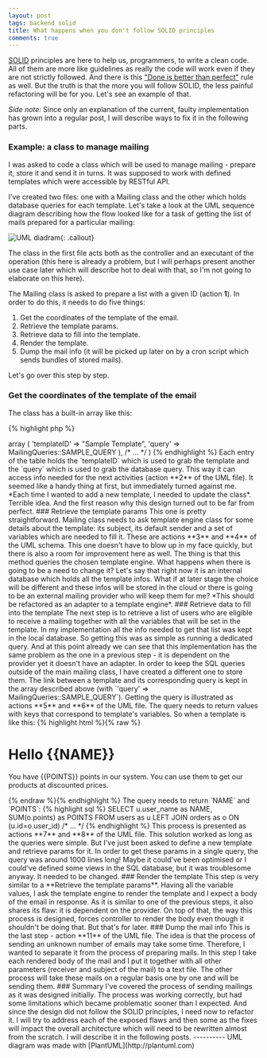 ```yaml
---
layout: post
tags: backend solid
title: What happens when you don't follow SOLID principles
comments: true
---
```

[SOLID](https://en.wikipedia.org/wiki/SOLID_(object-oriented_design)) principles are here to help us, programmers, to write a clean code. All of them are more like guidelines as really the code will work even if they are not strictly followed. And there is this ["Done is better than perfect"](http://lifehacker.com/5870379/done-is-better-than-perfect) rule as well. But the truth is that the more you will follow SOLID, the less painful refactoring will be for you. Let's see an example of that.
<!--more-->

*Side note:* Since only an explanation of the current, faulty implementation has grown into a regular post, I will describe ways to fix it in the following parts.

### Example: a class to manage mailing

I was asked to code a class which will be used to manage mailing - prepare it, store it and send it in turns. It was supposed to work with defined templates which were accessible by RESTful API.

I've created two files: one with a Mailing class and the other which holds database queries for each template. Let's take a look at the UML sequence diagram describing how the flow looked like for a task of getting the list of mails prepared for a particular mailing:

![UML diadram](http://plantuml.com/plantuml/png/ZLEnSi8m3Dtz5Hh97PntXWuq7RYZxVLWxEB48hWrDhLbslnzROU6KCArcMJTqzDxaaAADCAwtg4CMfa6za9f3pCmbc3zl5gMJ0Io9kmhT4pKP1q47yFQ6d9MP_nz5-kOHaEAsfnz2UWKUYO5YKfuX7B1AXkC5Au5mlr12y87qoY3PqmgZ39YRK2M6i7ixbUFEU0Nre7mrKmu9-7VEPzohfMdfUIyO9VmCO86QPNWPcipoRassaPmgjaHsErLdKEAbexeWVEFQAzDHTFu-B7p9FR8-OY2IxzPmUQKwbLSaXJiiWPc8qOuzw5wmvew6HwDHDV5H-6Kg3JwKJs31MKnAMud0rVT64-G6xqpU9I-NFHRclIuWfMB6qnfqr4eV2hQmL7e47jkuwdr9fYszf0lppE8tzyJTdaMLsFjHfCQ9469wbzZhgnCJiTR3uzs3aBAnvZOsFoUTEPE-nakgwCiuYyZlm40){: .callout}

The class in the first file acts both as the controller and an executant of the operation (this here is already a problem, but I will perhaps present another use case later which will describe hot to deal with that, so I'm not going to elaborate on this here).

The Mailing class is asked to prepare a list with a given ID (action **1**). In order to do this, it needs to do five things:

1. Get the coordinates of the template of the email.
2. Retrieve the template params.
3. Retrieve data to fill into the template.
4. Render the template.
5. Dump the mail info (it will be picked up later on by a cron script which sends bundles of stored mails).

Let's go over this step by step.

### Get the coordinates of the template of the email

The class has a built-in array like this:

{% highlight php %}
<?php

private $templatesInfo = array (
        32 => array (
            'templateID' => "Sample Template",
            'query' => MailingQueries::SAMPLE_QUERY
        ),
/* ... */
)
{% endhighlight %}

Each entry of the table holds the `templateID` which is used to grab the template and the `query` which is used to grab the database query. This way it can access info needed for the next activities (action **2** of the UML file).

It seemed like a handy thing at first, but immediately turned against me. *Each time I wanted to add a new template, I needed to update the class*. Terrible idea. And the first reason why this design turned out to be far from perfect.

### Retrieve the template params

This one is pretty straightforward. Mailing class needs to ask template engine class for some details about the template: its subject, its default sender and a set of variables which are needed to fill it. These are actions **3** and **4** of the UML schema.

This one doesn't have to blow up in my face quickly, but there is also a room for improvement here as well. The thing is that this method queries the chosen template engine. What happens when there is going to be a need to change it? Let's say that right now it is an internal database which holds all the template infos. What if at later stage the choice will be different and these infos will be stored in the cloud or there is going to be an external mailing provider who will keep them for me? *This should be refactored as an adapter to a template engine*.

### Retrieve data to fill into the template

The next step is to retrieve a list of users who are eligible to receive a mailing together with all the variables that will be set in the template. In my implementation all the info needed to get that list was kept in the local database. So getting this was as simple as running a dedicated query. And at this point already we can see that this implementation has the same problem as the one in a previous step - it is dependent on the provider yet it doesn't have an adapter.

In order to keep the SQL queries outside of the main mailing class, I have created a different one to store them. The link between a template and its corresponding query is kept in the array described above (with `'query' => MailingQueries::SAMPLE_QUERY`). Getting the query is illustrated as actions **5** and **6** of the UML file. The query needs to return values with keys that correspond to template's variables. So when a template is like this:

{% highlight html %}{% raw %}
<h1>Hello {{NAME}}</h1>
<p>You have {{POINTS}} points in our system. You can use them to get our products at discounted prices.</p>
<!-- ... -->
{% endraw %}{% endhighlight %}

The query needs to return `NAME` and `POINTS`:

{% highlight sql %}
SELECT
	u.user_name as NAME,
	SUM(o.points) as POINTS
FROM
	users as u
	LEFT JOIN orders as o ON (u.id=o.user_id)
/* ... */
{% endhighlight %}

This process is presented as actions **7** and **8** of the UML file.

This solution worked as long as the queries were simple. But I've just been asked to define a new template and retrieve params for it. In order to get these params in a single query, the query was around 1000 lines long! Maybe it could've been optimised or I could've defined some views in the SQL database, but it was troublesome anyway. It needed to be changed.

### Render the template

This step is very similar to a **Retrieve the template params**. Having all the variable values, I ask the template engine to render the template and I expect a body of the email in response. As it is similar to one of the previous steps, it also shares its flaw: it is dependent on the provider. On top of that, the way this process is designed, forces controller to render the body even though it shouldn't be doing that. But that's for later.

### Dump the mail info

This is the last step - action **11** of the UML file. The idea is that the process of sending an unknown number of emails may take some time. Therefore, I wanted to separate it from the process of preparing mails. In this step I take each rendered body of the mail and I put it together with all other parameters (receiver and subject of the mail) to a text file. The other process will take these mails on a regular basis one by one and will be sending them.

### Summary

I've covered the process of sending mailings as it was designed initially. The process was working correctly, but had some limitations which became problematic sooner than I expected. And since the design did not follow the SOLID principles, I need now to refactor it. I will try to address each of the exposed flaws and then some as the fixes will impact the overall architecture which will need to be rewritten almost from the scratch. I will describe it in the following posts.

----------
UML diagram was made with [PlantUML](http://plantuml.com)